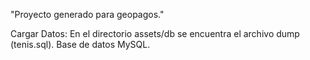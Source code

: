 "Proyecto generado para geopagos." 

Cargar Datos: En el directorio assets/db se encuentra el archivo dump (tenis.sql). Base de datos MySQL.
